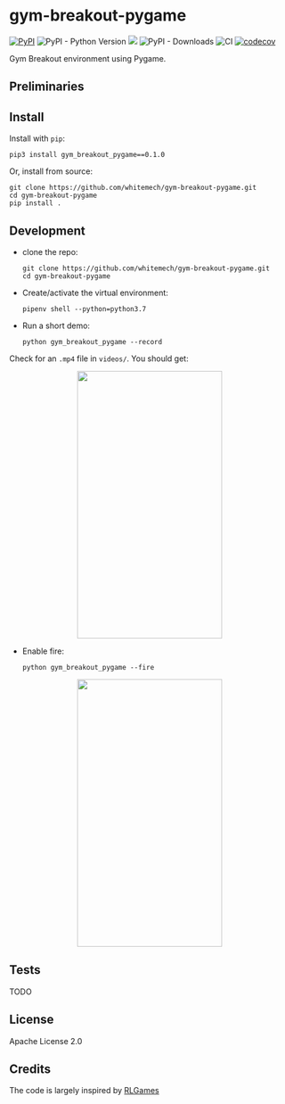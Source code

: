 # gym-breakout-pygame

[![PyPI](https://img.shields.io/pypi/v/gym_breakout_pygame)](https://pypi.org/project/gym_breakout_pygame/)
![PyPI - Python Version](https://img.shields.io/pypi/pyversions/gym_breakout_pygame)
[![](https://img.shields.io/pypi/l/aea)](https://github.com/whitemech/gym-breakout-pygame/blob/master/LICENSE)
![PyPI - Downloads](https://img.shields.io/pypi/dm/gym_breakout_pygame)
![CI](https://github.com/whitemech/gym-breakout-pygame/workflows/CI/badge.svg)
[![codecov](https://codecov.io/gh/whitemech/gym-breakout-pygame/branch/master/graph/badge.svg)](https://codecov.io/gh/whitemech/gym-breakout-pygame)

Gym Breakout environment using Pygame.

## Preliminaries

## Install

Install with `pip`:

    pip3 install gym_breakout_pygame==0.1.0
    
Or, install from source:

    git clone https://github.com/whitemech/gym-breakout-pygame.git
    cd gym-breakout-pygame
    pip install .

## Development

- clone the repo:

      git clone https://github.com/whitemech/gym-breakout-pygame.git
      cd gym-breakout-pygame
    
- Create/activate the virtual environment:

      pipenv shell --python=python3.7
    
- Run a short demo:

      python gym_breakout_pygame --record
      
Check for an `.mp4` file in `videos/`. You should get:

<p align="center">
  <img width="260" height="480" src="https://raw.githubusercontent.com/whitemech/gym-breakout-pygame/develop/docs/breakout-example.gif"></p>


- Enable fire:

      python gym_breakout_pygame --fire

<p align="center">
  <img width="260" height="480" src="https://raw.githubusercontent.com/whitemech/gym-breakout-pygame/develop/docs/breakout-example-fire.gif">
</p>

## Tests

TODO

## License

Apache License 2.0

## Credits

The code is largely inspired by [RLGames](https://github.com/iocchi/RLGames.git)

